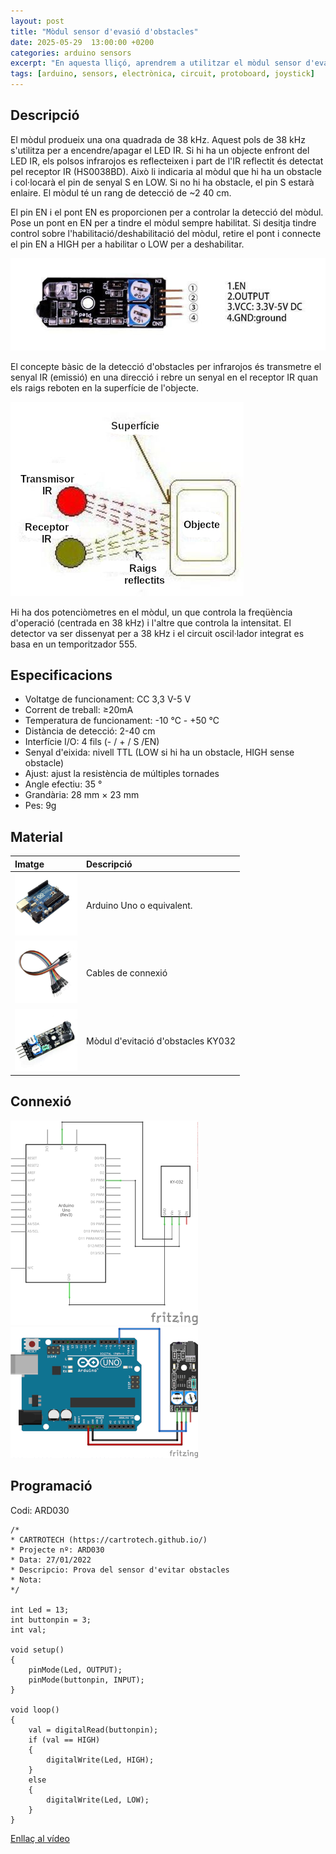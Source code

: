 ```yaml
---
layout: post
title: "Mòdul sensor d'evasió d'obstacles"
date: 2025-05-29  13:00:00 +0200
categories: arduino sensors 
excerpt: "En aquesta lliçó, aprendrem a utilitzar el mòdul sensor d'evasió d'obstacles."
tags: [arduino, sensors, electrònica, circuit, protoboard, joystick]
---
```


[img1]: /assets/imatges/ard/ard_30_01.png "Pins del mòdul KY-032"
[img2]: /assets/imatges/ard/ard_30_02.png "Detecció infrarojos"
[img3]: /assets/imatges/ard/ard_30_03.png "Esquema elèctric mòdul KY-032"
[img4]: /assets/imatges/ard/ard_30_04.png "Cablejat mòdul KY-032"
[img5]: /assets/imatges/mat/mat_unor3.png "Arduino Uno o equivalent"
[img6]: /assets/imatges/mat/mat_cables.png "Cables de connexió"
[img7]: /assets/imatges/mat/mat_KY-032.png "Mòdul d'evitació d'obstacles KY-032"

## Descripció

El mòdul produeix una ona quadrada de 38 kHz. Aquest pols de 38 kHz
s'utilitza per a encendre/apagar el LED IR. Si hi ha un objecte enfront
del LED IR, els polsos infrarojos es reflecteixen i part de l'IR
reflectit és detectat pel receptor IR (HS0038BD). Això li indicaria al
mòdul que hi ha un obstacle i col·locarà el pin de senyal S en LOW. Si
no hi ha obstacle, el pin S estarà enlaire. El mòdul té un rang de
detecció de ~2 40 cm.

El pin EN i el pont EN es proporcionen per a controlar la detecció del
mòdul. Pose un pont en EN per a tindre el mòdul sempre habilitat. Si
desitja tindre control sobre l'habilitació/deshabilitació del mòdul,
retire el pont i connecte el pin EN a HIGH per a habilitar o LOW per a
deshabilitar.

![Pins del mòdul KY-032][img1]

El concepte bàsic de la detecció d'obstacles per infrarojos és
transmetre el senyal IR (emissió) en una direcció i rebre un senyal en
el receptor IR quan els raigs reboten en la superfície de l'objecte.

![Detecció infrarojos][img2]

Hi ha dos potenciòmetres en el mòdul, un que controla la freqüència
d'operació (centrada en 38 kHz) i l'altre que controla la intensitat.
El detector va ser dissenyat per a 38 kHz i el circuit oscil·lador
integrat es basa en un temporitzador 555.

## Especificacions

- Voltatge de funcionament: CC 3,3 V-5 V
- Corrent de treball: ≥20mA
- Temperatura de funcionament: -10 ℃ - +50 ℃
- Distància de detecció: 2-40 cm
- Interfície I/O: 4 fils (- / + / S /EN)
- Senyal d'eixida: nivell TTL (LOW si hi ha un obstacle, HIGH sense obstacle)
- Ajust: ajust la resistència de múltiples tornades
- Angle efectiu: 35 °
- Grandària: 28 mm × 23 mm
- Pes: 9g

## Material

| Imatge                               | Descripció                         |
| :----------------------------------- | :--------------------------------- |
| ![Arduino Uno o equivalent][img5]  | Arduino Uno o equivalent.          |
| ![Cables de connexió][img6] | Cables de connexió                 |
| ![Mòdul d'evitació d'obstacles KY-032][img7] | Mòdul d'evitació d'obstacles KY032 |

## Connexió

![Esquema elèctric mòdul KY-032][img3]
![Cablejat mòdul KY-032][img4]

## Programació

Codi: ARD030

```Arduino
/*
* CARTROTECH (https://cartrotech.github.io/)
* Projecte nº: ARD030
* Data: 27/01/2022
* Descripcio: Prova del sensor d'evitar obstacles
* Nota:
*/

int Led = 13;
int buttonpin = 3;
int val;

void setup()
{
    pinMode(Led, OUTPUT);
    pinMode(buttonpin, INPUT);
}

void loop()
{
    val = digitalRead(buttonpin);
    if (val == HIGH)
    {
        digitalWrite(Led, HIGH);
    }
    else
    {
        digitalWrite(Led, LOW);
    }
}
```

[Enllaç al vídeo](https://youtu.be/f3rb_XZWhSE)
